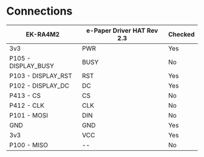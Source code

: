 # Connections

| EK-RA4M2            | e-Paper Driver HAT Rev 2.3 | Checked |
|---------------------|----------------------------|---------|
| 3v3                 | PWR                        | Yes     |
| P105 - DISPLAY_BUSY | BUSY                       | No      |
| P103 - DISPLAY_RST  | RST                        | Yes     |
| P102 - DISPLAY_DC   | DC                         | Yes     |
| P413 - CS           | CS                         | No      |
| P412 - CLK          | CLK                        | No      |
| P101 - MOSI         | DIN                        | No      |
| GND                 | GND                        | Yes     |
| 3v3                 | VCC                        | Yes     |
| P100 - MISO         | --                         | No      |
